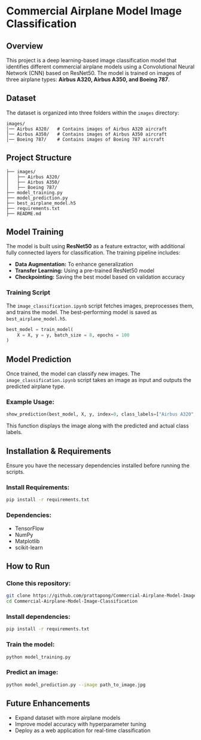 # Commercial Airplane Model Image Classification

## Overview
This project is a deep learning-based image classification model that identifies different commercial airplane models using a Convolutional Neural Network (CNN) based on ResNet50. The model is trained on images of three airplane types: **Airbus A320, Airbus A350, and Boeing 787**.

## Dataset
The dataset is organized into three folders within the `images` directory:

```
images/
│── Airbus A320/   # Contains images of Airbus A320 aircraft
│── Airbus A350/   # Contains images of Airbus A350 aircraft
│── Boeing 787/    # Contains images of Boeing 787 aircraft
```

## Project Structure
```
├── images/
│   ├── Airbus A320/
│   ├── Airbus A350/
│   ├── Boeing 787/
├── model_training.py
├── model_prediction.py
├── best_airplane_model.h5
├── requirements.txt
├── README.md
```

## Model Training
The model is built using **ResNet50** as a feature extractor, with additional fully connected layers for classification. The training pipeline includes:

- **Data Augmentation:** To enhance generalization
- **Transfer Learning:** Using a pre-trained ResNet50 model
- **Checkpointing:** Saving the best model based on validation accuracy

### Training Script
The `image_classification.ipynb` script fetches images, preprocesses them, and trains the model. The best-performing model is saved as `best_airplane_model.h5`.

```python
best_model = train_model(
    X = X, y = y, batch_size = 8, epochs = 100
)
```

## Model Prediction
Once trained, the model can classify new images. The `image_classification.ipynb` script takes an image as input and outputs the predicted airplane type.

### Example Usage:
```python
show_prediction(best_model, X, y, index=0, class_labels=["Airbus A320", "Airbus A350", "Boeing 787"])
```
This function displays the image along with the predicted and actual class labels.

## Installation & Requirements
Ensure you have the necessary dependencies installed before running the scripts.

### Install Requirements:
```sh
pip install -r requirements.txt
```

### Dependencies:
- TensorFlow
- NumPy
- Matplotlib
- scikit-learn

## How to Run
### Clone this repository:
```sh
git clone https://github.com/prattapong/Commercial-Airplane-Model-Image-Classification.git
cd Commercial-Airplane-Model-Image-Classification
```

### Install dependencies:
```sh
pip install -r requirements.txt
```

### Train the model:
```sh
python model_training.py
```

### Predict an image:
```sh
python model_prediction.py --image path_to_image.jpg
```

## Future Enhancements
- Expand dataset with more airplane models
- Improve model accuracy with hyperparameter tuning
- Deploy as a web application for real-time classification
